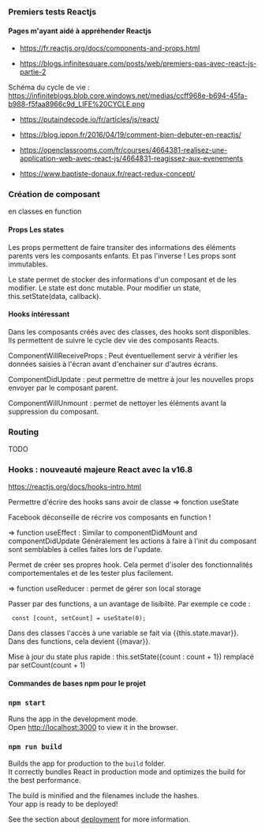 ### Premiers tests Reactjs


#### Pages m'ayant aidé à appréhender Reactjs
- https://fr.reactjs.org/docs/components-and-props.html

- https://blogs.infinitesquare.com/posts/web/premiers-pas-avec-react-js-partie-2

Schéma du cycle de vie : https://infiniteblogs.blob.core.windows.net/medias/ccff968e-b694-45fa-b988-f5faa8966c9d_LIFE%20CYCLE.png

- https://putaindecode.io/fr/articles/js/react/

- https://blog.ippon.fr/2016/04/19/comment-bien-debuter-en-reactjs/

- https://openclassrooms.com/fr/courses/4664381-realisez-une-application-web-avec-react-js/4664831-reagissez-aux-evenements

- https://www.baptiste-donaux.fr/react-redux-concept/


### Création de composant 
en classes
en function

#### Props Les states

Les props permettent de faire transiter des informations des éléments parents vers les composants enfants.
Et pas l'inverse !  Les props sont immutables.

Le state permet de stocker des informations d'un composant et de les modifier. Le state est donc mutable. Pour modifier un state, this.setState(data, callback).


#### Hooks intéressant 
Dans les composants créés avec des classes, des hooks sont disponibles. Ils permettent de suivre le cycle dev vie des composants Reacts.

ComponentWillReceiveProps : Peut éventuellement servir à vérifier les données saisies à l'écran avant d'enchainer sur d'autres écrans.

ComponentDidUpdate : peut permettre de mettre à jour les nouvelles props envoyer par le composant parent.

ComponentWillUnmount : permet de nettoyer les éléments avant la suppression du composant.

### Routing
TODO 

### Hooks : nouveauté majeure React avec la v16.8
https://reactjs.org/docs/hooks-intro.html

Permettre d'écrire des hooks sans avoir de classe
 => fonction useState

Facebook déconseille de récrire vos composants en function !

 => function useEffect : Similar to componentDidMount and componentDidUpdate 
 Généralement les actions à faire à l'init du composant sont semblables à celles faites lors de l'update.  

 Permet de créer ses propres hook. Cela permet d'isoler des fonctionnalités comportementales et de les tester plus facilement.

 => function useReducer : permet de gérer son local storage

 Passer par des functions, a un avantage de lisibilté. 
 Par exemple ce code :
```
 const [count, setCount] = useState(0);
```

 Dans des classes l'accès à une variable se fait via {{this.state.mavar}}. Dans des functions, cela devient {{mavar}}.

Mise à jour du state plus rapide : this.setState({count : count + 1}) remplacé par setCount(count + 1)




#### Commandes de bases npm pour le projet

### `npm start`

Runs the app in the development mode.<br>
Open [http://localhost:3000](http://localhost:3000) to view it in the browser.

### `npm run build`

Builds the app for production to the `build` folder.<br>
It correctly bundles React in production mode and optimizes the build for the best performance.

The build is minified and the filenames include the hashes.<br>
Your app is ready to be deployed!

See the section about [deployment](https://facebook.github.io/create-react-app/docs/deployment) for more information.
